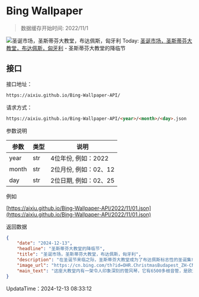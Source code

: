 # Bing Wallpaper

> 数据缓存开始时间: 2022/11/1

![圣诞市场，圣斯蒂芬大教堂，布达佩斯，匈牙利](https://cn.bing.com/th?id=OHR.ChristmasBudapest_ZH-CN8197439971_1920x1080.webp)
Today: [圣诞市场，圣斯蒂芬大教堂，布达佩斯，匈牙利](https://cn.bing.com/th?id=OHR.ChristmasBudapest_ZH-CN8197439971_1920x1080.webp) - 圣斯蒂芬大教堂的降临节

## 接口

接口地址：

```html
https://aixiu.github.io/Bing-Wallpaper-API/
```

请求方式：

```html
https://aixiu.github.io/Bing-Wallpaper-API/<year>/<month>/<day>.json
```

参数说明

| 参数 | 类型 | 说明 |
| - | - | - |
| year | str | 4位年份, 例如：2022 |
| month | str | 2位月份, 例如：02、12 |
| day | str | 2位日期, 例如：02、25 |

例如

[https://aixiu.github.io/Bing-Wallpaper-API/2022/11/01.json](https://aixiu.github.io/Bing-Wallpaper-API/2022/11/01.json)

返回数据

```json
{
    "date": "2024-12-13",
    "headline": "圣斯蒂芬大教堂的降临节",
    "title": "圣诞市场，圣斯蒂芬大教堂，布达佩斯，匈牙利",
    "description": "在圣诞节来临之际，圣斯蒂芬大教堂成为了布达佩斯标志性的圣诞集市的中心。在洋溢着节日气氛的集市上，匈牙利手工艺品、节日装饰和当地美食应有尽有，充分体现了传统圣诞节的精髓。作为在圣诞节前几周举行的活动，降临节盛宴也是匈牙利节日传统的一部分，届时会邀请游客们品尝烟囱蛋糕、白菜卷和炖牛肉汤等菜肴，而空气中也会弥漫着热红酒和烤栗子的香味。对许多人来说，大教堂外墙投射的3D灯光秀是一大亮点，现代感十足的灯光秀让这座历史悠久的建筑栩栩如生。",
    "image_url": "https://cn.bing.com/th?id=OHR.ChristmasBudapest_ZH-CN8197439971_1920x1080.webp",
    "main_text": "这座大教堂内有一架令人印象深刻的管风琴，它有6500多根音管，是欧洲最大的管风琴之一。"
}
```

UpdataTime：2024-12-13 08:33:12

